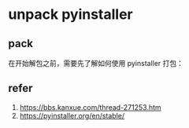 # unpack pyinstaller

## pack

在开始解包之前，需要先了解如何使用 pyinstaller 打包：



## refer

1. https://bbs.kanxue.com/thread-271253.htm
2. https://pyinstaller.org/en/stable/